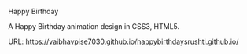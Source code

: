 Happy Birthday

A Happy Birthday animation design in CSS3, HTML5.

URL: https://vaibhavpise7030.github.io/happybirthdaysrushti.github.io/

